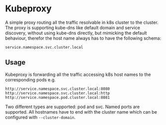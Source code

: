# Kubeproxy

A simple proxy routing all the traffic resolvable in k8s cluster to the cluster.
The proxy is supporting kube-dns like default domain and service discovery, without using kube-dns directly, but
mimicking the default behaviour, therefor the host name always has to have the following schema:

```
service.namespace.svc.cluster.local
```

## Usage

Kubeproxy is forwarding all the traffic accessing k8s host names to the corresponding pods e.g.

```
http://service.namespace.svc.cluster.local:8080
http://service.namespace.svc.cluster.local:http
http://service.namespace.pod.cluster.local:8081
```

Two different types are supported: pod and svc. Named ports are supported.
All hostnames have to end with the cluster name which can be configured with `--cluster-domain`.
